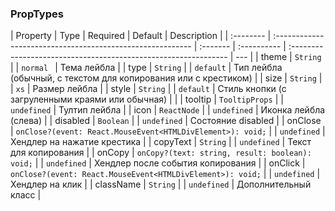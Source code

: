 ### PropTypes

| Property  | Type                                                       | Required | Default     | Description                                                     |
| :-------- | :--------------------------------------------------------- | :------- | :---------- | :-------------------------------------------------------------- | --- |
| theme     | `String`                                                   |          | `normal `   | Тема лейбла                                                     |
| type      | `String`                                                   |          | `default`   | Тип лейбла (обычный, с текстом для копирования или с крестиком) |
| size      | `String`                                                   |          | `xs`        | Размер лейбла                                                   |
| style     | `String`                                                   |          | `default`   | Стиль кнопки (с загруленными краями или обычная)                |     |
| tooltip   | `TooltipProps`                                             |          | `undefined` | Тултип лейбла                                                   |
| icon      | `ReactNode`                                                |          | `undefined` | Иконка лейбла (слева)                                           |
| disabled  | `Boolean`                                                  |          | `undefined` | Состояние disabled                                              |
| onClose   | `onClose?(event: React.MouseEvent<HTMLDivElement>): void;` |          | `undefined` | Хендлер на нажатие крестика                                     |
| copyText  | `String`                                                   |          | `undefined` | Текст для копирования                                           |
| onCopy    | `onCopy?(text: string, result: boolean): void;`            |          | `undefined` | Хендлер после события копирования                               |
| onClick   | `onClose?(event: React.MouseEvent<HTMLDivElement>): void;` |          | `undefined` | Хендлер на клик                                                 |
| className | `String`                                                   |          | `undefined` | Дополнительный класс                                            |
